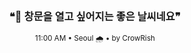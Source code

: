 <div align="center">

<br>

<h3>❝🌅 창문을 열고 싶어지는 좋은 날씨네요❞</h3>

<sub>11:00 AM • Seoul 🌧️ • by CrowRish</sub>

<br>

</div>